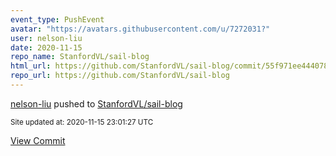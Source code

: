```yaml
---
event_type: PushEvent
avatar: "https://avatars.githubusercontent.com/u/7272031?"
user: nelson-liu
date: 2020-11-15
repo_name: StanfordVL/sail-blog
html_url: https://github.com/StanfordVL/sail-blog/commit/55f971ee444078c53dd06352265dae836894c1a8
repo_url: https://github.com/StanfordVL/sail-blog
---
```


<a href='https://github.com/nelson-liu' target='_blank'>nelson-liu</a> pushed to <a href='https://github.com/StanfordVL/sail-blog' target='_blank'>StanfordVL/sail-blog</a>

<small>Site updated at: 2020-11-15 23:01:27 UTC</small>

<a href='https://github.com/StanfordVL/sail-blog/commit/55f971ee444078c53dd06352265dae836894c1a8' target='_blank'>View Commit</a>